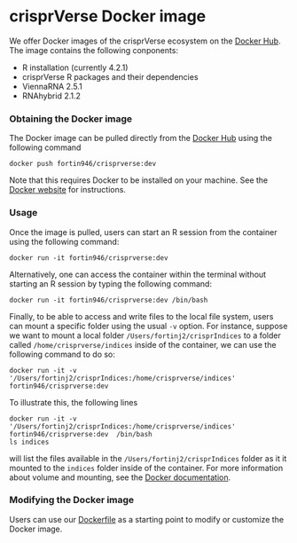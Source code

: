 # crisprVerse Docker image

We offer Docker images of the crisprVerse ecosystem on the [Docker Hub](https://hub.docker.com/r/fortin946/crisprverse). 
The image contains the following conponents:

- R installation (currently 4.2.1)
- crisprVerse R packages and their dependencies
- ViennaRNA 2.5.1
- RNAhybrid 2.1.2

### Obtaining the Docker image

The Docker image can be pulled directly from the [Docker Hub](https://hub.docker.com/r/fortin946/crisprverse) using the following command

```
docker push fortin946/crisprverse:dev
```

Note that this requires Docker to be installed on your machine. See the [Docker website](https://docs.docker.com/) for instructions. 

### Usage

Once the image is pulled, users can start an R session from the container using the following command:

```
docker run -it fortin946/crisprverse:dev
```

Alternatively, one can access the container within the terminal without starting an R session by typing the following command:

```
docker run -it fortin946/crisprverse:dev /bin/bash
```

Finally, to be able to access and write files to the local file system, users can mount a specific folder using the usual `-v` option. 
For instance, suppose we want to mount a local folder `/Users/fortinj2/crisprIndices` to a folder called `/home/crisprverse/indices` inside of the container, we can use the following command to do so:

```
docker run -it -v '/Users/fortinj2/crisprIndices:/home/crisprverse/indices' fortin946/crisprverse:dev
```

To illustrate this, the following lines

```
docker run -it -v '/Users/fortinj2/crisprIndices:/home/crisprverse/indices' fortin946/crisprverse:dev  /bin/bash
ls indices
```

will list the files available in the `/Users/fortinj2/crisprIndices` folder as it it mounted to the `indices` folder inside of the container.
For more information about volume and mounting, see the [Docker documentation](https://docs.docker.com/get-started/06_bind_mounts/).

### Modifying the Docker image

Users can use our [Dockerfile](https://github.com/crisprVerse/Docker/blob/master/Dockerfile) as a starting point to modify or customize the Docker image. 


